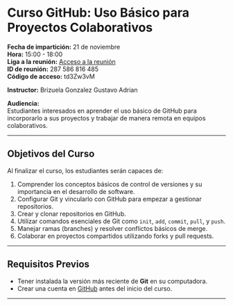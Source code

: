 # Curso GitHub: Uso Básico para Proyectos Colaborativos

**Fecha de impartición:** 21 de noviembre  
**Hora:** 15:00 - 18:00  
**Liga a la reunión:** [Acceso a la reunión](https://acortar.link/weLi19)  
**ID de reunión:** 287 586 816 485  
**Código de acceso:** td3Zw3vM  

**Instructor:** Brizuela Gonzalez Gustavo Adrian  

**Audiencia:**  
Estudiantes interesados en aprender el uso básico de GitHub para incorporarlo a sus proyectos y trabajar de manera remota en equipos colaborativos.  

---

## Objetivos del Curso

Al finalizar el curso, los estudiantes serán capaces de:  
1. Comprender los conceptos básicos de control de versiones y su importancia en el desarrollo de software.  
2. Configurar Git y vincularlo con GitHub para empezar a gestionar repositorios.  
3. Crear y clonar repositorios en GitHub.  
4. Utilizar comandos esenciales de Git como `init`, `add`, `commit`, `pull`, y `push`.  
5. Manejar ramas (branches) y resolver conflictos básicos de merge.  
6. Colaborar en proyectos compartidos utilizando forks y pull requests.  

---

## Requisitos Previos

- Tener instalada la versión más reciente de **Git** en su computadora.  
- Crear una cuenta en [GitHub](https://github.com/) antes del inicio del curso.  

---
